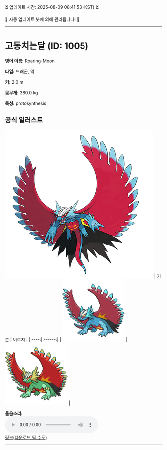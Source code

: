 
⏳ 업데이트 시간: 2025-08-09 08:41:53 (KST) ⏳

🤖 자동 업데이트 봇에 의해 관리됩니다! 🤖

---

# 고동치는달 (ID: 1005)
**영어 이름:** Roaring-Moon

**타입:** 드래곤, 악

**키:** 2.0 m

**몸무게:** 380.0 kg

**특성:** protosynthesis

## 공식 일러스트
![](https://raw.githubusercontent.com/PokeAPI/sprites/master/sprites/pokemon/other/official-artwork/1005.png)
| 기본 | 이로치 |
|:----:|:------:|
| <img src="https://raw.githubusercontent.com/PokeAPI/sprites/master/sprites/pokemon/1005.png" width="200"> | <img src="https://raw.githubusercontent.com/PokeAPI/sprites/master/sprites/pokemon/shiny/1005.png" width="200"> |

**울음소리:**<br><audio controls src="https://raw.githubusercontent.com/PokeAPI/cries/main/cries/pokemon/latest/1005.ogg"></audio><br> [링크(다운로드 될 수도)](https://raw.githubusercontent.com/PokeAPI/cries/main/cries/pokemon/latest/1005.ogg)


---
